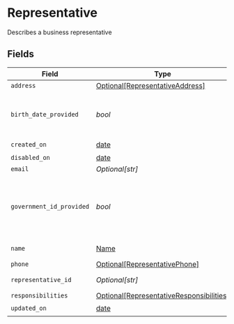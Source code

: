 # Representative

Describes a business representative


## Fields

| Field                                                                                             | Type                                                                                              | Required                                                                                          | Description                                                                                       | Example                                                                                           |
| ------------------------------------------------------------------------------------------------- | ------------------------------------------------------------------------------------------------- | ------------------------------------------------------------------------------------------------- | ------------------------------------------------------------------------------------------------- | ------------------------------------------------------------------------------------------------- |
| `address`                                                                                         | [Optional[RepresentativeAddress]](../../models/shared/representativeaddress.md)                   | :heavy_minus_sign:                                                                                | N/A                                                                                               |                                                                                                   |
| `birth_date_provided`                                                                             | *bool*                                                                                            | :heavy_check_mark:                                                                                | Indicates whether this Representative's birth date has been provided                              |                                                                                                   |
| `created_on`                                                                                      | [date](https://docs.python.org/3/library/datetime.html#date-objects)                              | :heavy_check_mark:                                                                                | N/A                                                                                               |                                                                                                   |
| `disabled_on`                                                                                     | [date](https://docs.python.org/3/library/datetime.html#date-objects)                              | :heavy_minus_sign:                                                                                | N/A                                                                                               |                                                                                                   |
| `email`                                                                                           | *Optional[str]*                                                                                   | :heavy_minus_sign:                                                                                | Email Address                                                                                     | amanda@classbooker.dev                                                                            |
| `government_id_provided`                                                                          | *bool*                                                                                            | :heavy_check_mark:                                                                                | Indicates whether a government ID (SSN, ITIN, etc.) has been provided for this Representative     |                                                                                                   |
| `name`                                                                                            | [Name](../../models/shared/name.md)                                                               | :heavy_check_mark:                                                                                | Name for an individual                                                                            |                                                                                                   |
| `phone`                                                                                           | [Optional[RepresentativePhone]](../../models/shared/representativephone.md)                       | :heavy_minus_sign:                                                                                | N/A                                                                                               |                                                                                                   |
| `representative_id`                                                                               | *Optional[str]*                                                                                   | :heavy_minus_sign:                                                                                | UUID v4                                                                                           | ec7e1848-dc80-4ab0-8827-dd7fc0737b43                                                              |
| `responsibilities`                                                                                | [Optional[RepresentativeResponsibilities]](../../models/shared/representativeresponsibilities.md) | :heavy_minus_sign:                                                                                | N/A                                                                                               |                                                                                                   |
| `updated_on`                                                                                      | [date](https://docs.python.org/3/library/datetime.html#date-objects)                              | :heavy_check_mark:                                                                                | N/A                                                                                               |                                                                                                   |
